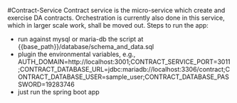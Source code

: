 #Contract-Service
Contract service is the micro-service which create and exercise DA contracts. Orchestration is currently also done in this service, which in larger scale work, shall be moved out.
Steps to run the app:
- run against mysql or maria-db the script at {{base_path}}/database/schema_and_data.sql
- plugin the  environmental variables, e.g., AUTH_DOMAIN=http://localhost:3001;CONTRACT_SERVICE_PORT=3011;CONTRACT_DATABASE_URL=jdbc:mariadb://localhost:3306/contract;CONTRACT_DATABASE_USER=sample_user;CONTRACT_DATABASE_PASSWORD=19283746
- just run the spring boot app
